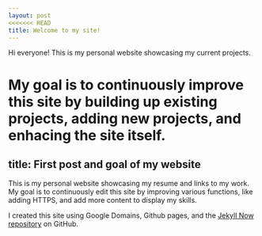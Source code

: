 ```yaml
---
layout: post
<<<<<<< HEAD
title: Welcome to my site!
---
```


Hi everyone!  This is my personal website showcasing my current projects.  

My goal is to continuously improve this site by building up existing projects, adding new projects, and enhacing the site itself.
=======
title: First post and goal of my website
---

This is my personal website showcasing my resume and links to my work.  
My goal is to continuously edit this site by improving various functions, like adding HTTPS, and add more content to display my skills.

I created this site using Google Domains, Github pages, and the [Jekyll Now repository](https://github.com/barryclark/jekyll-now) on GitHub.

